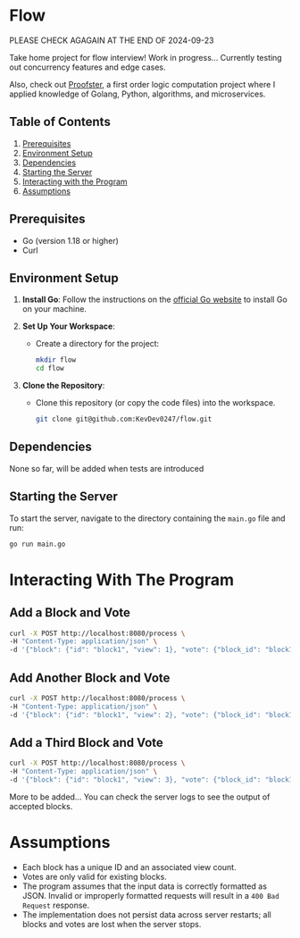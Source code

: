 # Flow
PLEASE CHECK AGAGAIN AT THE END OF 2024-09-23

Take home project for flow interview! Work in progress... Currently testing out concurrency features and edge cases.

Also, check out [Proofster](https://github.com/KevDev0247/proofster), a first order logic computation project where I applied knowledge of Golang, Python, algorithms, and microservices.

## Table of Contents

1. [Prerequisites](#prerequisites)
2. [Environment Setup](#environment-setup)
3. [Dependencies](#dependencies)
4. [Starting the Server](#starting-the-server)
5. [Interacting with the Program](#interacting-with-the-program)
6. [Assumptions](#assumptions)

## Prerequisites

- Go (version 1.18 or higher)
- Curl

## Environment Setup

1. **Install Go**: Follow the instructions on the [official Go website](https://golang.org/doc/install) to install Go on your machine.
2. **Set Up Your Workspace**:
   - Create a directory for the project:
     ```bash
     mkdir flow
     cd flow
     ```

3. **Clone the Repository**:
   - Clone this repository (or copy the code files) into the workspace.
     ```bash
     git clone git@github.com:KevDev0247/flow.git
     ```

## Dependencies

None so far, will be added when tests are introduced

## Starting the Server

To start the server, navigate to the directory containing the `main.go` file and run:

```bash
go run main.go
```

# Interacting With The Program
## Add a Block and Vote
```bash
curl -X POST http://localhost:8080/process \
-H "Content-Type: application/json" \
-d '{"block": {"id": "block1", "view": 1}, "vote": {"block_id": "block1"}}'
```

## Add Another Block and Vote
```bash
curl -X POST http://localhost:8080/process \
-H "Content-Type: application/json" \
-d '{"block": {"id": "block1", "view": 2}, "vote": {"block_id": "block1"}}'
```

## Add a Third Block and Vote
```bash
curl -X POST http://localhost:8080/process \
-H "Content-Type: application/json" \
-d '{"block": {"id": "block1", "view": 3}, "vote": {"block_id": "block1"}}'
```
More to be added...
You can check the server logs to see the output of accepted blocks.

# Assumptions
- Each block has a unique ID and an associated view count.
- Votes are only valid for existing blocks.
- The program assumes that the input data is correctly formatted as JSON. Invalid or improperly formatted requests will result in a `400 Bad Request` response.
- The implementation does not persist data across server restarts; all blocks and votes are lost when the server stops.

